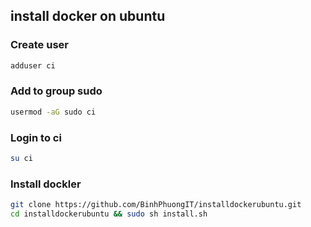 ## install docker on ubuntu

### Create user
```sh
adduser ci
```

### Add to group sudo
```sh
usermod -aG sudo ci
```

### Login to ci
```sh
su ci
```

### Install dockler
```sh
git clone https://github.com/BinhPhuongIT/installdockerubuntu.git
cd installdockerubuntu && sudo sh install.sh
```
